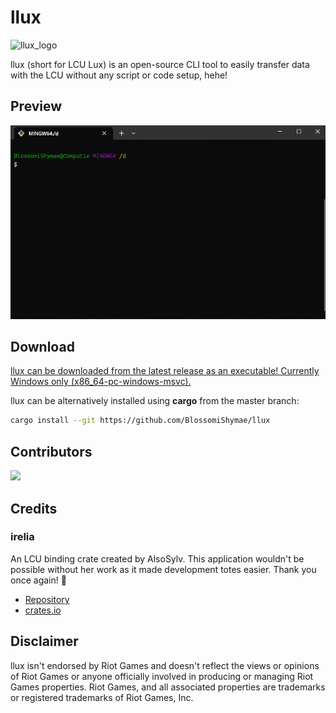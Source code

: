# llux

![llux_logo](https://github.com/BlossomiShymae/llux/assets/87099578/21cf6845-426f-4567-a73e-78311f6f4de7)

llux (short for LCU Lux) is an open-source CLI tool to easily transfer data with the LCU without any script or code setup, hehe!

## Preview

![llux-preview](preview.gif)

## Download

[llux can be downloaded from the latest release as an executable! Currently Windows only (x86_64-pc-windows-msvc).](https://github.com/BlossomiShymae/llux/releases)

llux can be alternatively installed using **cargo** from the master branch:

```bash
cargo install --git https://github.com/BlossomiShymae/llux
```

## Contributors

<a href="https://github.com/BlossomiShymae/llux/graphs/contributors">
  <img src="https://contrib.rocks/image?repo=BlossomiShymae/llux" />
</a>

## Credits

### irelia

An LCU binding crate created by AlsoSylv. This application wouldn't be possible without her work as it made development totes easier. Thank you once again! 💜
- [Repository](https://github.com/AlsoSylv/Irelia)
- [crates.io](https://crates.io/crates/irelia)

## Disclaimer

llux isn't endorsed by Riot Games and doesn't
reflect the views or opinions of Riot Games or anyone officially
involved in producing or managing Riot Games properties. Riot Games,
and all associated properties are trademarks or registered
trademarks of Riot Games, Inc.
